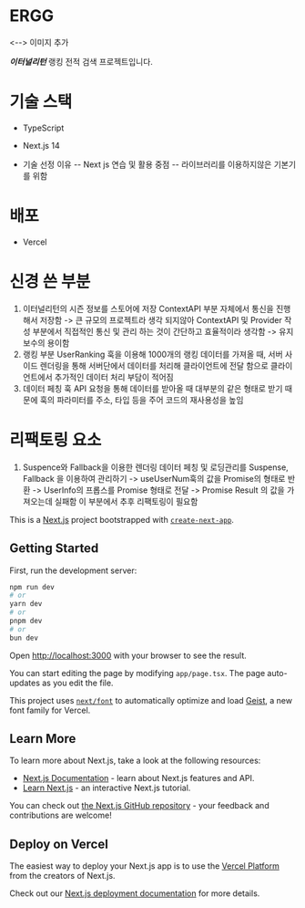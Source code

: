 # ERGG

<--> 이미지 추가

**_이터널리턴_** 랭킹 전적 검색 프로젝트입니다.

# 기술 스택

- TypeScript
- Next.js 14

- 기술 선정 이유
  -- Next js 연습 및 활용 중점
  -- 라이브러리를 이용하지않은 기본기를 위함

# 배포

- Vercel

# 신경 쓴 부분

1. 이터널리턴의 시즌 정보를 스토어에 저장
   ContextAPI 부분 자체에서 통신을 진행 해서 저장함
   -> 큰 규모의 프로젝트라 생각 되지않아 ContextAPI 및 Provider 작성 부분에서 직접적인 통신 및 관리 하는 것이 간단하고 효율적이라 생각함
   -> 유지 보수의 용이함
2. 랭킹 부분
   UserRanking 훅을 이용해 1000개의 랭킹 데이터를 가져올 때,
   서버 사이드 렌더링을 통해 서버단에서 데이터를 처리해 클라이언트에 전달 함으로 클라이언트에서 추가적인 데이터 처리 부담이 적어짐
3. 데이터 페칭 훅
   API 요청을 통해 데이터를 받아올 때 대부분의 같은 형태로 받기 때문에
   훅의 파라미터를 주소, 타입 등을 주어 코드의 재사용성을 높임

# 리팩토링 요소

1. Suspence와 Fallback을 이용한 렌더링
   데이터 페칭 및 로딩관리를 Suspense, Fallback 을 이용하여 관리하기
   -> useUserNum훅의 값을 Promise의 형태로 반환
   -> UserInfo의 프롭스를 Promise 형태로 전달
   -> Promise Result 의 값을 가져오는데 실패함
   이 부분에서 추후 리팩토링이 필요함

This is a [Next.js](https://nextjs.org) project bootstrapped with [`create-next-app`](https://nextjs.org/docs/app/api-reference/cli/create-next-app).

## Getting Started

First, run the development server:

```bash
npm run dev
# or
yarn dev
# or
pnpm dev
# or
bun dev
```

Open [http://localhost:3000](http://localhost:3000) with your browser to see the result.

You can start editing the page by modifying `app/page.tsx`. The page auto-updates as you edit the file.

This project uses [`next/font`](https://nextjs.org/docs/app/building-your-application/optimizing/fonts) to automatically optimize and load [Geist](https://vercel.com/font), a new font family for Vercel.

## Learn More

To learn more about Next.js, take a look at the following resources:

- [Next.js Documentation](https://nextjs.org/docs) - learn about Next.js features and API.
- [Learn Next.js](https://nextjs.org/learn) - an interactive Next.js tutorial.

You can check out [the Next.js GitHub repository](https://github.com/vercel/next.js) - your feedback and contributions are welcome!

## Deploy on Vercel

The easiest way to deploy your Next.js app is to use the [Vercel Platform](https://vercel.com/new?utm_medium=default-template&filter=next.js&utm_source=create-next-app&utm_campaign=create-next-app-readme) from the creators of Next.js.

Check out our [Next.js deployment documentation](https://nextjs.org/docs/app/building-your-application/deploying) for more details.
